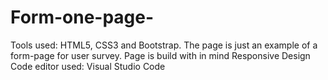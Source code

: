# Form-one-page-
Tools used: HTML5, CSS3 and Bootstrap.
The page is just an example of a form-page for user survey.
Page is build with in mind Responsive Design
Code editor used: Visual Studio Code

